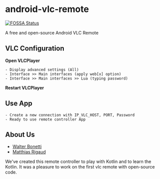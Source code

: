 # android-vlc-remote

[![FOSSA Status](https://app.fossa.io/api/projects/git%2Bgithub.com%2FIniterWorker%2Fandroid-vlc-remote.svg?type=shield)](https://app.fossa.io/projects/git%2Bgithub.com%2FIniterWorker%2Fandroid-vlc-remote?ref=badge_shield)

A free and open-source Android VLC Remote


## VLC Configuration

__Open VLCPlayer__

    - Display advanced settings (All)
    - Interface >> Main interfaces (apply web[x] option)
    - Interface >> Main interfaces >> Lua (typing password)
__Restart VLCPlayer__

## Use App

    - Create a new connection with IP_VLC_HOST, PORT, Password
    - Ready to use remote controller App
    
## About Us

- [Walter Bonetti](https://github.com/IniterWorker)
- [Matthias Rigaud](https://github.com/matthiasrigaud)

We've created this remote controller to play with Kotlin and to learn the Kotlin.
It was a pleasure to work on the first vlc remote with open-source code.

